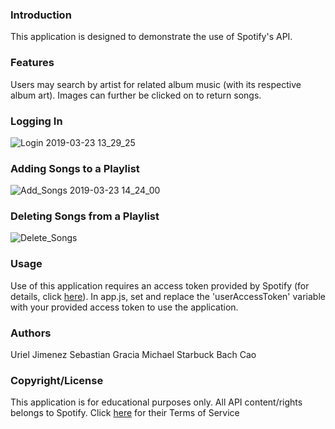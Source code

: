 ### Introduction

This application is designed to demonstrate the use of Spotify's API.


### Features

Users may search by artist for related album music (with its respective album art). Images can further be clicked on to return songs.


### Logging In


![Login 2019-03-23 13_29_25](https://user-images.githubusercontent.com/47377631/54870262-41610a80-4d72-11e9-8932-5f3b679ecded.gif)


### Adding Songs to a Playlist


![Add_Songs 2019-03-23 14_24_00](https://user-images.githubusercontent.com/47377631/54870650-820f5280-4d77-11e9-8f25-6f5842731edc.gif)


### Deleting Songs from a Playlist

![Delete_Songs](https://user-images.githubusercontent.com/47377631/54870761-c5b68c00-4d78-11e9-83a7-bcb9081e733c.gif)


### Usage

Use of this application requires an access token provided by Spotify (for details, click [here](https://developer.spotify.com/documentation/general/guides/authorization-guide/)). In app.js, set and replace the 'userAccessToken' variable with your provided access token to use the application.


### Authors

Uriel Jimenez 
Sebastian Gracia 
Michael Starbuck 
Bach Cao


### Copyright/License

This application is for educational purposes only. All API content/rights belongs to Spotify. Click [here](https://developer.spotify.com/terms/) for their Terms of Service
